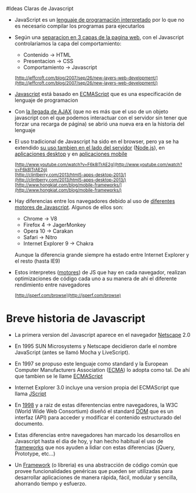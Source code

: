#Ideas Claras de Javascript

* JavaScript es un [lenguaje de programación interpretado](http://es.wikipedia.org/wiki/Lenguaje_de_programaci%C3%B3n_interpretado) por lo que no es necesario compilar los programas para ejecutarlos  

- Según una [separacion en 3 capas de la pagina web](http://titleandsummary.com/separation-of-layers-content-presentation-and-behavior/), con el Javascript controlariamos la capa del comportamiento:  

    * Contenido → HTML  
    * Presentacion → CSS  
    * Comportamiento → Javascript  

    <sub>[http://jeffcroft.com/blog/2007/sep/26/new-layers-web-development/](http://jeffcroft.com/blog/2007/sep/26/new-layers-web-development/)  
</sub>  

- [Javascript](https://developer.mozilla.org/en/JavaScript_Language_Resources) está basado en [ECMAScript](http://es.wikipedia.org/wiki/ECMAScript) que es una especificación de lenguaje de programacion

- Con [la llegada de AJAX](http://www.uberbin.net/archivos/internet/ajax-un-nuevo-acercamiento-a-aplicaciones-web.php) (que no es más que el uso de un objeto javascript con el que podemos interactuar con el servidor sin tener que forzar una recarga de página) se abrió una nueva era en la historia del lenguaje

- El uso tradicional de Javascript ha sido en el browser, pero ya se ha extendido [su uso tambien en el lado del servidor](http://net.tutsplus.com/tutorials/javascript-ajax/learning-serverside-javascript-with-node-js/) ([Node.js](http://nodejs.org/)), en [aplicaciones desktop](https://nodesource.com/blog/node-desktop-applications) y en [aplicaciones mobile](http://phonegap.com/) 

    <sub>[http://www.youtube.com/watch?v=F6k8lTrAE2g](http://www.youtube.com/watch?v=F6k8lTrAE2g)</sub>  
    <sub>[http://clintberry.com/2013/html5-apps-desktop-2013/](http://clintberry.com/2013/html5-apps-desktop-2013/)</sub>  
    <sub>[http://www.hongkiat.com/blog/mobile-frameworks/](http://www.hongkiat.com/blog/mobile-frameworks/)</sub>  

- Hay diferencias entre los navegadores debido al uso de [diferentes motores de Javascript](http://www.etnassoft.com/2011/05/31/comparativa-entre-los-distintos-motores-ecmascript/). Algunos de ellos son:

    * Chrome → V8
    * Firefox 4 → JagerMonkey
    * Opera 10 → Carakan
    * Safari → Nitro
    * Internet Explorer 9 → Chakra

    Aunque la diferencia grande siempre ha estado entre Internet Explorer y el resto (hasta IE9)

- Estos interpretes ([motores](http://en.wikipedia.org/wiki/JavaScript_engine#JavaScript_engines)) de JS que hay en cada navegador, realizan optimizaciones de código cada uno a su manera de ahí el diferente rendimiento entre navegadores

    <sub>[http://jsperf.com/browse](http://jsperf.com/browse)</sub>

# Breve historia de Javascript

- La primera version del Javascript aparece en el navegador [Netscape](http://en.wikipedia.org/wiki/Netscape) 2.0  

- En 1995 SUN Microsystems y Netscape decidieron darle el nombre JavaScript (antes se llamó Mocha y LiveScript).

- En 1997 se propuso este lenguaje como standard y la European Computer Manufacturers Association ([ECMA](http://www.ecma-international.org/default.htm)) lo adopta como tal. De ahí que tambien se le llame [ECMAScript](http://www.ecma-international.org/publications/standards/Ecma-262.htm)  

- Internet Explorer 3.0 incluye una version propia del ECMAScript que llama [JScript](http://msdn.microsoft.com/scripting/)  

- En [1998](http://www.w3.org/TR/1998/REC-DOM-Level-1-19981001/) y a raiz de estas diferentencias entre navegadores, la W3C (World Wide Web Consortium) diseñó el standard [DOM](http://es.wikipedia.org/wiki/Document_Object_Model) que es un interfaz (API) para acceder y modificar el contenido estructurado del documento.  

- Estas diferencias entre navegadores han marcado los desarrollos en Javascript hasta el dia de hoy, y han hecho habitual el uso de [frameworks](http://www.maestrosdelweb.com/editorial/comparacion-frameworks-javascript/) que nos ayuden a lidiar con estas diferencias (jQuery, Prototype, etc…)

- Un [Framework](http://www.desarrolloweb.com/articulos/listado-distintos-framework-javascript.html) (o libreria) es una abstracción de código común que provee funcionalidades genéricas que pueden ser utilizadas para desarrollar aplicaciones de manera rápida, fácil, modular y sencilla, ahorrando tiempo y esfuerzo.  